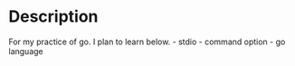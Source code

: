 # Description
For my practice of go.
I plan to learn below.
    - stdio
    - command option
    - go language
